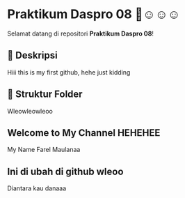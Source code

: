 # Praktikum Daspro 08 🚀☺️☺️☺️

Selamat datang di repositori **Praktikum Daspro 08**!  

## 📝 Deskripsi
Hiii this is my first github, hehe just kidding

## 📂 Struktur Folder
Wleowleowleoo

## Welcome to My Channel HEHEHEE
My Name Farel Maulanaa

## Ini di ubah di github wleoo
Diantara kau danaaa
